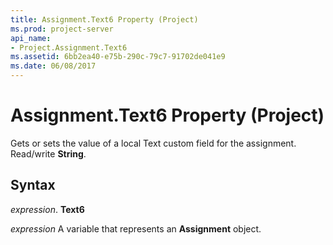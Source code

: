 ```yaml
---
title: Assignment.Text6 Property (Project)
ms.prod: project-server
api_name:
- Project.Assignment.Text6
ms.assetid: 6bb2ea40-e75b-290c-79c7-91702de041e9
ms.date: 06/08/2017
---
```



# Assignment.Text6 Property (Project)

Gets or sets the value of a local Text custom field for the assignment. Read/write **String**.


## Syntax

 _expression_. **Text6**

 _expression_ A variable that represents an **Assignment** object.



